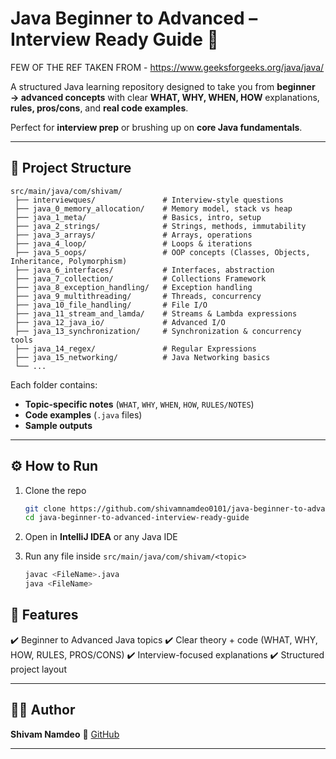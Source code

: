 # Java Beginner to Advanced – Interview Ready Guide 🚀

FEW OF THE REF TAKEN FROM  - https://www.geeksforgeeks.org/java/java/

A structured Java learning repository designed to take you from **beginner → advanced concepts** with clear **WHAT, WHY, WHEN, HOW** explanations, **rules, pros/cons**, and **real code examples**.

Perfect for **interview prep** or brushing up on **core Java fundamentals**.

---

## 📂 Project Structure

```
src/main/java/com/shivam/
 ├── interviewques/               # Interview-style questions
 ├── java_0_memory_allocation/    # Memory model, stack vs heap
 ├── java_1_meta/                 # Basics, intro, setup
 ├── java_2_strings/              # Strings, methods, immutability
 ├── java_3_arrays/               # Arrays, operations
 ├── java_4_loop/                 # Loops & iterations
 ├── java_5_oops/                 # OOP concepts (Classes, Objects, Inheritance, Polymorphism)
 ├── java_6_interfaces/           # Interfaces, abstraction
 ├── java_7_collection/           # Collections Framework
 ├── java_8_exception_handling/   # Exception handling
 ├── java_9_multithreading/       # Threads, concurrency
 ├── java_10_file_handling/       # File I/O
 ├── java_11_stream_and_lamda/    # Streams & Lambda expressions
 ├── java_12_java_io/             # Advanced I/O
 ├── java_13_synchronization/     # Synchronization & concurrency tools
 ├── java_14_regex/               # Regular Expressions
 ├── java_15_networking/          # Java Networking basics
 └── ...
```

Each folder contains:

* **Topic-specific notes** (`WHAT`, `WHY`, `WHEN`, `HOW`, `RULES/NOTES`)
* **Code examples** (`.java` files)
* **Sample outputs**

---

## ⚙️ How to Run

1. Clone the repo

   ```bash
   git clone https://github.com/shivamnamdeo0101/java-beginner-to-advanced-interview-ready-guide.git
   cd java-beginner-to-advanced-interview-ready-guide
   ```

2. Open in **IntelliJ IDEA** or any Java IDE

3. Run any file inside `src/main/java/com/shivam/<topic>`

   ```bash
   javac <FileName>.java
   java <FileName>
   ```


## 🎯 Features

✔️ Beginner to Advanced Java topics
✔️ Clear theory + code (WHAT, WHY, HOW, RULES, PROS/CONS)
✔️ Interview-focused explanations
✔️ Structured project layout

---

## 👨‍💻 Author

**Shivam Namdeo**
📌 [GitHub](https://github.com/shivamnamdeo0101)

---
